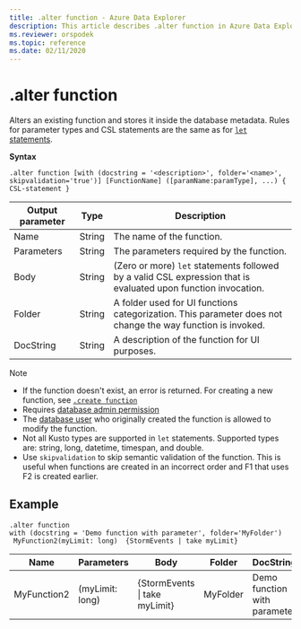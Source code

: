 ```yaml
---
title: .alter function - Azure Data Explorer
description: This article describes .alter function in Azure Data Explorer.
ms.reviewer: orspodek
ms.topic: reference
ms.date: 02/11/2020
---
```

# .alter function

Alters an existing function and stores it inside the database metadata.
Rules for parameter types and CSL statements are the same as for [`let` statements](../query/letstatement.md).

**Syntax**

```kusto
.alter function [with (docstring = '<description>', folder='<name>', skipvalidation='true')] [FunctionName] ([paramName:paramType], ...) { CSL-statement }
```
    
|Output parameter |Type |Description
|---|---|--- 
|Name  |String |The name of the function.
|Parameters  |String |The parameters required by the function.
|Body  |String |(Zero or more) `let` statements followed by a valid CSL expression that is evaluated upon function invocation.
|Folder|String|A folder used for UI functions categorization. This parameter does not change the way function is invoked.
|DocString|String|A description of the function for UI purposes.

> [!NOTE]
>
> * If the function doesn't exist, an error is returned. For creating a new function, see [`.create function`](create-function.md)
> * Requires [database admin permission](../management/access-control/role-based-authorization.md)
> * The [database user](../management/access-control/role-based-authorization.md) who originally created the function is allowed to modify the function.
> * Not all Kusto types are supported in `let` statements. Supported types are: string, long, datetime, timespan, and double.
> * Use `skipvalidation` to skip semantic validation of the function. This is useful when functions are created in an incorrect order and F1 that uses F2 is created earlier.

## Example

```kusto
.alter function
with (docstring = 'Demo function with parameter', folder='MyFolder')
 MyFunction2(myLimit: long)  {StormEvents | take myLimit}
```

|Name |Parameters |Body|Folder|DocString
|---|---|---|---|---
|MyFunction2 |(myLimit: long)| {StormEvents &#124; take myLimit}|MyFolder|Demo function with parameter|
